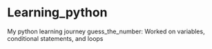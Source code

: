 # Learning_python
My python learning journey 
guess_the_number: Worked on variables, conditional statements, and loops
